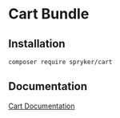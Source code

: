 # Cart Bundle

## Installation

```
composer require spryker/cart
```

## Documentation

[Cart Documentation](https://spryker.github.io/cart/index.html)




